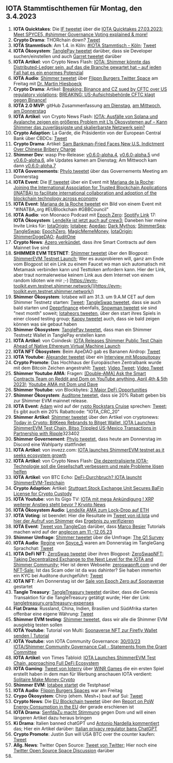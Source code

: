 ## IOTA Stammtischthemen für Montag, den 3.4.2023

1. **IOTA Quicktakes**: Die [IF tweetet](https://twitter.com/iota/status/1640277568594010113?s=20) über die [IOTA Quicktakes 27.03.2023: Meet SPYCE5, #shimmer Governance Voting explained & more!](https://www.youtube.com/watch?v=zW0Mbpuy5dI)
2. **Crypto Drama**: THORchain down? [Tweet](https://twitter.com/THORChain/status/1640569760974008320?s=20)
3. **IOTA Stammtisch**: Am 1.4. in Köln: [#IOTA Stammtisch - Köln](https://www.meetup.com/de-DE/the-future-of-web3-iota-stammtisch-koln/events/291792068/); [Tweet](https://twitter.com/IotaPunks_71/status/1639938776083439617?s=20)
4. **IOTA Ökosystem**: [TanglePay tweetet](https://twitter.com/tanglepaycom/status/1640619228717002752?s=20) darüber, dass sie Developer suchen/einstellen und auch [Garret tweetet](https://twitter.com/GarrettBullish/status/1640620200784703489?s=20) darüber
5. **IOTA Artikel**: von Crypto News Flash: [IOTA: Shimmer könnte das Distributed-Ledger sein, auf das die Branche gewartet hat – auf jeden Fall hat es ein enormes Potenzial](https://www.crypto-news-flash.com/de/iota-shimmer-koennte-das-distributed-ledger-sein-auf-das-die-branche-gewartet-hat-auf-jeden-fall-hat-es-ein-enormes-potenzial/?feed_id=14129&_unique_id=64215bd1c5814)
6. **IOTA Audio**: [Shimmer tweetet](https://twitter.com/shimmernet/status/1640368147738796032?s=20) über [Flippn Burgers Twitter Space](https://twitter.com/i/spaces/1rmGPkOLNmmKN) am Freitag mit [Dr. Martin Hiesboeck](https://twitter.com/MHiesboeck)
7. **Crypto Drama**: Artikel: [Breaking: Binance and CZ sued by CFTC over US regulatory violations](https://cointelegraph.com/news/binance-and-cz-sued-by-cftc-over-us-regulatory-violations); [BREAKING: US-Aufsichtsbehörde CFTC klagt gegen Binance!](https://www.blocktrainer.de/breaking-us-aufsichtsbehoerde-cftc-klagt-gegen-binance/)
8. **IOTA 2.0 MVP**: gitHub Zusammenfassung [am Dienstag](https://twitter.com/id_iota/status/1640668392658182144?s=20), [am Mittwoch](https://twitter.com/id_iota/status/1641001492810457088?s=20), [am Donnerstag](https://twitter.com/id_iota/status/1641355149577957376?s=20)
9. **IOTA Artikel**: von Crypto News Flash: [IOTA: Ausfälle von Solana und Avalanche zeigen ein größeres Problem mit L1s Ökosystemen auf – Kann Shimmer das zuverlässigste und skalierbarste Netzwerk sein?](https://www.crypto-news-flash.com/de/iota-ausfaelle-von-solana-und-avalanche-zeigen-ein-groesseres-problem-mit-l1s-oekosystemen-auf-kann-shimmer-das-zuverlaessigste-und-skalierbarste-netzwerk-sein/?feed_id=14157&_unique_id=6421fa642e520)
10. **Crypto Adaption**: La Garde, die Präsidentin von der European Central Bank über CBDCs: [Tweet](https://twitter.com/WatcherGuru/status/1640531089751171073?s=20)
11. **Crypto Drama**: Artikel: [Sam Bankman-Fried Faces New U.S. Indictment Over Chinese Bribery Charge](https://www.coindesk.com/policy/2023/03/28/sam-bankman-fried-faces-new-us-indictment-over-chinese-bribery/)
12. **Shimmer Dev**: wasp Pre-Release: [v0.6.0-alpha.4](https://github.com/iotaledger/wasp/releases/tag/v0.6.0-alpha.4), [v0.6.0-alpha.5](https://github.com/iotaledger/wasp/releases/tag/v0.6.0-alpha.5) und [v0.6.0-alpha.6](https://github.com/iotaledger/wasp/releases/tag/v0.6.0-alpha.6), alle Updates kamen am Dienstag; Am Mittwoch kam dann [v0.6.0-alpha.7](https://github.com/iotaledger/wasp/releases/tag/v0.6.0-alpha.7)
13. **IOTA Governements**: [Phylo tweetet](https://twitter.com/PhyloIota/status/1640662089734963200?s=20) über das Governements Meeting am Donnerstag
14. **IOTA Event**: Die [IF tweetet](https://twitter.com/iota/status/1640715375066374144?s=20) über ein Event mit [Mariana de la Roche](https://twitter.com/Marianadlrw): [Joining the International Association for Trusted Blockchain Applications (INATBA) to facilitate international collaboration and adoption of the blockchain technology across economy](https://eufordigital.eu/joining-the-international-association-for-trusted-blockchain-applications-inatba-to-facilitate-international-collaboration-and-adoption-of-the-blockchain-technology-across-economy/)
15. **IOTA Event**: [Mariana de la Roche tweetet](https://twitter.com/Marianadlrw/status/1640811138408411136?s=20) ein Bild von einem Event mit "#INATBA_org #EUBlockchain #GBBCouncil"
16. **IOTA Audio**: von Moonaco Podcast mit [Epoch Zero](https://twitter.com/Epoch_0): [Spotify Link](https://open.spotify.com/episode/4ARWVDxD00xu1gHxTAYvCp?si=mxP3W2ezTrCyLGUgE-Xy7w)
17: **IOTA Ökosystem**: [LendeXe ist jetzt auch auf crew3](https://crew3.xyz/c/lendexe/invite/JjmN_EWFO57-6x96pZIUd); Daneben hier meine Invite Links für: [IotaOrigin](https://crew3.xyz/c/iotaorigin/invite/5vVlxl2KveF-F54z7q3oH); [Iotabee](https://crew3.xyz/c/iotabee/invite/FVdSVGyXDZlwCS9-iFn0I); [Apedao](https://crew3.xyz/c/apedao/invite/ZJSsF_9xlW7mGQADs5BPF); [Dark Mythos](https://crew3.xyz/c/darkmythos/invite/h6bXztIVUS5Jyhttft4Bk); [ShimmerSea](https://crew3.xyz/c/shimmersea/invite/zikW2A__rIouDMx9vBQzD); [TangleSwap](https://crew3.xyz/c/tangleswap/invite/pVrE2fLBcGn05ZpVvaMD-); [EpochZero](https://crew3.xyz/c/epochzero/invite/OyNIakiVzxWOMuCGrpJ7q), [MagicMemeMoney](https://crew3.xyz/c/magicmememoney/invite/VYVZ-tf4UdxpBznW-VOrQ), [IotaOrigin](https://crew3.xyz/c/iotaorigin/invite/5vVlxl2KveF-F54z7q3oH); [ShimmerDogeDAO](https://crew3.xyz/c/shimmerdogedao/invite/-VPz3W6FhujMdJW180V3w); [AuditOne](https://crew3.xyz/c/auditone/invite/iyknuS0RJo9pX7iroP0CW)
18. **Crypto News**: [Azero verkündet](https://twitter.com/Aleph__Zero/status/1641024218404904960?s=20), dass ihre Smart Contracts auf dem Mainnet live sind
19. **SHIMMER EVM TESTNET**: [Shimmer tweetet](https://twitter.com/shimmernet/status/1641062661914804228?s=20) über den Blogpost: [ShimmerEVM Testnet Launch](https://blog.shimmer.network/shimmerevm-testnet-launch/); Wer es ausprobieren will, ganz am Ende vom Blogpost ist ein Link zu einem Faucet wo man sich automatisch mit Metamask verbinden kann und Testtoken anfordern kann. Hier der Link, aber traut normalerweise keinem Link aus dem Internet von einem random Idioten wie mir ;-) [https://evm-toolkit.evm.testnet.shimmer.network/](https://evm-toolkit.evm.testnet.shimmer.network/)
20. **Shimmer Ökosystem**: Iotabee will am 31.3. um 9.A.M CET auf dem Shimmer Testnetz starten: [Tweet](https://twitter.com/iotabee/status/1641064223806574598?s=20); [TangleSwap tweetet](https://twitter.com/tangleswap/status/1641071264365268992?s=20), dass sie auch bald starten und [Deeprfinance]() ebenfalls, [Snowman tweetet](https://twitter.com/SnowMan_Finance/status/1641069692315115522?s=20) sie sind "next month" soweit; [Iotaheors tweeten](https://twitter.com/IotaHeroes/status/1641382468426125312?s=20), über den start ihres Spiels in einer closed testing group; [Kappy tweetet](https://twitter.com/Rob_Daykin/status/1641063440096677888?s=20) auch, dass sie bald zeigen können was sie gebaut haben
21. **Shimmer Ökosystem**: [TanglePay tweetet](https://twitter.com/tanglepaycom/status/1641071960670220288?s=20), dass man ein Shimmer Testnetz Wallet in TanglePay erstellen kann
22. **IOTA Artikel**: von Coindesk: [IOTA Releases Shimmer Public Test Chain Ahead of Native Ethereum Virtual Machine Launch](https://www.coindesk.com/tech/2023/03/29/iota-releases-shimmer-public-test-chain-ahead-of-native-ethereum-virtual-machine-launch/)
23. **IOTA NFT Ökosystem**: Beim ApeDAO gab es Bananen Airdrop: [Tweet](https://twitter.com/iotapes/status/1641077766824030211?s=20)
24. **IOTA Youtube**: [Alexander tweetet](https://twitter.com/shortaktien/status/1641083527557963776?s=20) über ein [Interview mit Mosquitopay](https://youtu.be/cc1D5kQcuGQ)
25. **Crypto Promote**: Das Hochhaus der Europäischen Zentralbank wurde mit dem Bitcoin Zeichen angestrahlt: [Tweet](https://twitter.com/WatcherGuru/status/1641192397961846787?s=20); [Video Tweet](https://twitter.com/btcecho/status/1641149877617819668?s=20); [Video Tweet](https://twitter.com/BitcoinMemeHub/status/1641311562123059200?s=20)
26. **Shimmer Youtube AMA**: Fragen: [[Double-AMA] Ask the Smart Contracts Team on Reddit and Dom on YouTube anything, April 4th & 5th 2023!](https://www.reddit.com/r/Iota/comments/125ozrx/doubleama_ask_the_smart_contracts_team_on_reddit/); [Youtube AMA mit Dom und Dave](https://www.youtube.com/watch?v=eklFukSb69o)
27. **Shimmer Youtube**: von Blockbytes: [3 Major DeFi Opportunities](https://www.youtube.com/live/iCgQx4ThmR4?feature=share&t=3588)
28. **Shimmer Ökosystem**: [Auditone tweetet](https://twitter.com/auditone_team/status/1641340686795522048?s=20), dass sie 20% Rabatt geben bis zur Shimmer EVM mainnet release.
29. **IOTA Event**: [Adam](https://twitter.com/Schpoopel) wird auf der [rypto Rockstars Cruise](https://crypto-rockstars.com/) sprechen: [Tweet](https://twitter.com/Schpoopel/status/1641154870051782658?s=20); Es gibt auch ein 20% Rabattcode: "IOTA_CRC_20"
30. **Shimmer Artikel**: [Shimmer tweetet](https://twitter.com/shimmernet/status/1641347180190392320?s=20) über den Artikel von cryptonews: [Today in Crypto: BitKeep Rebrands to Bitget Wallet, IOTA Launches ShimmerEVM Test Chain, Bitso Trippled US-Mexico Transactions in Partnership with Ripple](https://cryptonews.com/news/today-in-crypto-bitkeep-rebrands-to-bitget-wallet-iota-launches-shimmerevm-test-chain-bitso-trippled-us-mexico-transactions-in-partnership-with-ripple.htm)323402
31. **Shimmer Governement**: [Phylo tweetet](https://twitter.com/PhyloIota/status/1641348951692697601?s=20), dass heute am Donnerstag im Discord eine Wahlparty stattfindet
32. **IOTA Artikel**: von invezz.com: [IOTA launches ShimmerEVM testnet as it seeks ecosystem growth](https://invezz.com/news/2023/03/29/iota-launches-shimmerevm-testnet-as-it-seeks-ecosystem-growth/)
33. **IOTA Artikel**: von Crypto News Flash: [Die dezentralisierte IOTA-Technologie soll die Gesellschaft verbessern und reale Probleme lösen helfen](https://www.crypto-news-flash.com/de/die-dezentralisierte-iota-technologie-soll-die-gesellschaft-verbessern-und-reale-probleme-loesen-helfen/)
34. **IOTA Artikel**: von BTC Echo: [DeFi-Durchbruch? IOTA launcht ShimmerEVM-Testchain](https://www.btc-echo.de/news/defi-durchbruch-iota-launcht-shimmerevm-testchain-161575/)
35. **Crypto Adaption**: Artikel: [Stuttgart Stock Exchange Unit Secures BaFin License for Crypto Custody](https://www.coindesk.com/business/2023/03/30/stuttgart-stock-exchange-unit-secures-bafin-license-for-crypto-custody/)
36. **IOTA Youtube**: von Its Gigo TV: [IOTA mit mega Ankündigung ! XRP weiterer Anstieg steht bevor ? Krypto News](https://www.youtube.com/watch?v=_J9Bzigapc0)
37. **IOTA Ökosystem Audio**: [LendeXe AMA zum Lock-Drop auf ETH](https://twitter.com/LendeXeFinance/status/1638940269050761216?s=20)
38. **IOTA Voting**: ist beendet: Hier die Resultate im [Tweet von id.Iota](https://twitter.com/id_iota/status/1641430297442160642?s=20) und [hier der Aufruf von Shimmer](https://twitter.com/shimmernet/status/1641429065595777024?s=20) das [Ergebnis zu verifizieren](https://github.com/iota-community/Shimmer-governance-participation-events/pull/4)
39. **IOTA Event**: [Tweet von TangleCon](https://twitter.com/TangleCon/status/1641443342641946627?s=20) darüber, dass [Marco Besier](https://twitter.com/marcobesier) Tutorials machen wird auf der [anglecon am 11.-12.05.23](https://www.tanglecon.com/)
40. **Shimmer Umfrage**: [Shimmer tweetet](https://twitter.com/shimmernet/status/1641470348360142850?s=20) über die Umfrage: [The Q1 Survey](https://tally.so/r/3jera4)
41. **IOTA Audio**: [Regine](https://twitter.com/Energine) von [Spyce_5](https://twitter.com/SPYCE_5) waren am Donnerstag im TangleGang Sprachchat: [Tweet](https://twitter.com/GangTangleTalk/status/1641418805342801920?s=20)
42. **IOTA DeFi NFT**: [ZeroSwap tweetet](https://twitter.com/ZeroSwapNFT/status/1641488988757274647?s=20) über ihren Blogpost: [ZeroSwapNFT: Taking Decentralized Exchange to the Next Level for the IOTA and Shimmer Community](https://medium.com/@info_13019/zeroswapnft-taking-decentralized-exchange-to-the-next-level-for-the-iota-and-shimmer-community-dfa158902176); Hier ist deren Webseite: [zeroswapnft.com](https://zeroswapnft.com/) und der [NFT-Sale](https://soonaverse.com/collection/0x62cedc601bcf4ac826f2989454142c38858810ef); Ist das Scam oder ist da was dahinter? Sie haben immerhin ein KYC bei Auditone durchgeführt: [Tweet](https://twitter.com/ZeroSwapNFT/status/1641877152504197121?s=20)
43. **IOTA NFT**: Am Donnerstag ist der [Sale von Epoch Zero auf Soonaverse](https://soonaverse.com/nft/0x6ca7536613782b8750c72307c9f8b1803905ce26) gestartet
44. **Tangle Treasury**: [TangleTreasury tweetet](https://twitter.com/TangleTreasury/status/1641509746632011776?s=20) darüber, dass die Genesis Transaktion für die TangleTreasury getätigt wurde; Hier der Link: [tangletreasury.org/treasury-expenses](https://www.tangletreasury.org/treasury-expenses)
45. **Fiat Drama**: Russland, China, Indien, Brasilien und SüdAfrika starten offenbar eine eigene Währung: [Tweet](https://twitter.com/WatcherGuru/status/1641655197595213827?s=20)
46. **Shimmer EVM testing**: [Shimmer tweetet](https://twitter.com/shimmernet/status/1641696836900515840?s=20), dass wir alle die Shimmer EVM ausgiebig testen sollen
47. **IOTA Youtube**: Tutorial von Multi: [Soonaverse NFT zur Firefly Wallet senden | Tutorial](https://www.youtube.com/watch?v=X8VyL792b_k)
48. **IOTA Youtube**: von IOTA Community Governance: [30/03/23 IOTA/Shimmer Community Governance Call - Statements from the Grant Committee](https://www.youtube.com/watch?v=fnKiScoOkQs)
49. **IOTA Artikel**: von Times Tabloid: [IOTA Launches ShimmerEVM Test Chain, approaching Full DeFi Ecosystem](https://timestabloid.com/iota-launches-shimmerevm-test-chain-approaching-full-defi-ecosystem/)
50. **IOTA Gaming**: [Tweet von Ioterry](https://twitter.com/io_terry/status/1641542598212096000?s=20) über [WINR Games](https://play.google.com/store/apps/developer?id=WINR+Games+Inc) die ein ersten Spiel erstellt haben in dem man für Werbung anschauen IOTA verdient: [Solitaire Make Money Crypto](https://play.google.com/store/apps/details?id=com.winrgames.solitaire2&pli=1)
51. **Shimmer EVM**: [Iotabee startet](https://twitter.com/iotabee/status/1641730156535357441?s=20) die Testphase! 
52. **IOTA Audio**: [Flippin Burgers Spaces](https://twitter.com/MHiesboeck/status/1641797336018956289?s=20) war am Freitag
53. **Crypo Ökosystem**: Chirp (ehem. Mesh+) baut auf Sui: [Tweet](https://twitter.com/ChirpIoT/status/1641804954146050048?s=20)
54. **Crypto News**: Die [EU Blockchain tweetet](https://twitter.com/EUBlockchain/status/1641781717886279683?s=20) über den [Report on PoW Energy Consumption in the EU](https://www.eublockchainforum.eu/news/report-pow-energy-consumption-eu?pk_campaign=reports&pk_source=twitter&pk_medium=social) der gerade erschienen ist
55. **IOTA Drama**: [SenfdaZu macht Stimmung](https://twitter.com/SenfdaTzu/status/1641818493682155520?s=20) gegen Dom und will einen längeren Artikel dazu heraus bringen
56. **Ki Drama**: Italien banned chatGPT und [Antonio Nardella kommentiert](https://twitter.com/antonionardella/status/1641845129840304128?s=20) das; Hier ein Artikel darüber: [Italian privacy regulator bans ChatGPT](https://www.politico.eu/article/italian-privacy-regulator-bans-chatgpt/)
57. **Crypto Promote**: Justin Sun will USA BTC over the counter kaufen: [Tweet](https://twitter.com/justinsuntron/status/1641862563662282753?s=20)
58. **Allg. News**: Twitter Open Source: [Tweet von Twitter](https://twitter.com/TwitterEng/status/1641872259320274944?s=20); Hier noch eine [Twitter Open Source Space Discussion](https://twitter.com/elonmusk/status/1641880448061120513?s=20) darüber
59. 
